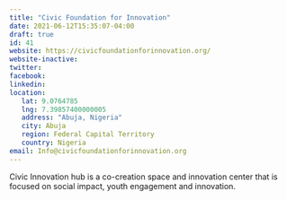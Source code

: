```yaml
---
title: "Civic Foundation for Innovation"
date: 2021-06-12T15:35:07-04:00
draft: true
id: 41
website: https://civicfoundationforinnovation.org/
website-inactive: 
twitter: 
facebook: 
linkedin: 
location: 
   lat: 9.0764785
   lng: 7.39857400000005
   address: "Abuja, Nigeria"
   city: Abuja
   region: Federal Capital Territory
   country: Nigeria
email: Info@civicfoundationforinnovation.org
---
```

Civic Innovation hub is a co-creation space and innovation center that is focused on social impact, youth engagement and innovation. 
